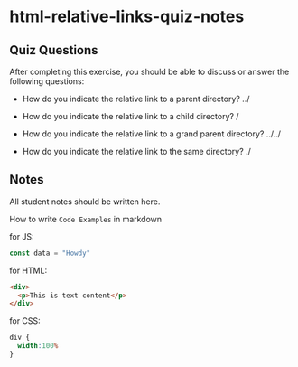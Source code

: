 # html-relative-links-quiz-notes

## Quiz Questions

After completing this exercise, you should be able to discuss or answer the following questions:

- How do you indicate the relative link to a parent directory?
../

- How do you indicate the relative link to a child directory?
/

- How do you indicate the relative link to a grand parent directory?
../../

- How do you indicate the relative link to the same directory?
./

## Notes

All student notes should be written here.


How to write `Code Examples` in markdown

for JS:
```javascript
const data = "Howdy"
```

for HTML:
```html
<div>
  <p>This is text content</p>
</div>
```

for CSS:
```css
div {
  width:100%
}
```
